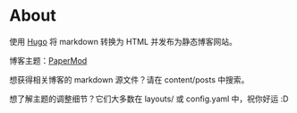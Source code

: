 # About

使用 [Hugo](https://github.com/gohugoio/hugo) 将 markdown 转换为 HTML 并发布为静态博客网站。

博客主题：[PaperMod](https://github.com/adityatelange/hugo-PaperMod)

想获得相关博客的 markdown 源文件？请在 content/posts 中搜索。

想了解主题的调整细节？它们大多数在 layouts/ 或 config.yaml 中，祝你好运 \:D